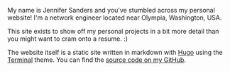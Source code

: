 My name is Jennifer Sanders and you've stumbled across my personal website! I'm a network engineer located near Olympia, Washington, USA.

This site exists to show off my personal projects in a bit more detail than you might want to cram onto a resume. :)

The website itself is a static site written in markdown with [Hugo](https://gohugo.io/) using the [Terminal](https://themes.gohugo.io/themes/hugo-theme-terminal/) theme. You can find the [source code on my GitHub](https://github.com/Sandersjb12/jsanders-website).
